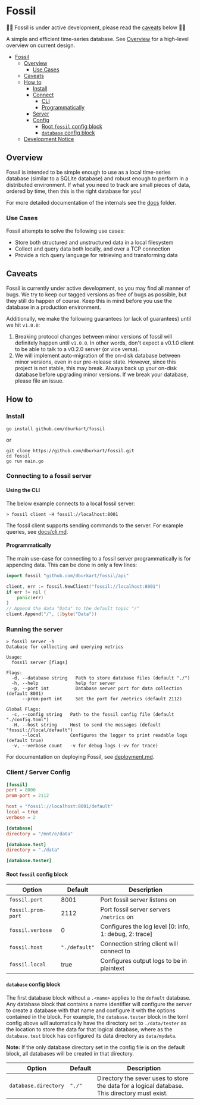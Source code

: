 # Fossil

🚨🐞 Fossil is under active development, please read the [caveats](#caveats) below 🐞🚨

A simple and efficient time-series database. See [Overview](./docs/overview.md) for a high-level overview on current design.

- [Fossil](#fossil)
  - [Overview](#overview)
    - [Use Cases](#use-cases)
  - [Caveats](#caveats)
  - [How to](#how-to)
    - [Install](#install)
    - [Connect](#connecting-to-a-fossil-server)
      - [CLI](#using-the-cli)
      - [Programmatically](#programmatically)
    - [Server](#running-the-server)
    - [Config](#config)
      - [Root `fossil` config block](#root-fossil-config-block)
      - [`database` config block](#database-config-block)
  - [Development Notice](#development-notice)


## Overview

Fossil is intended to be simple enough to use as a local time-series database (similar to a SQLite database) and robust
enough to perform in a distributed environment. If what you need to track are small pieces of data, ordered by time, then
this is the right database for you!

For more detailed documentation of the internals see the [docs](/docs) folder.

### Use Cases

Fossil attempts to solve the following use cases:

- Store both structured and unstructured data in a local filesystem
- Collect and query data both locally, and over a TCP connection
- Provide a rich query language for retrieving and transforming data

## Caveats

Fossil is currently under active development, so you may find all manner of bugs. We try to keep our tagged versions
as free of bugs as possible, but they still do happen of course. Keep this in mind before you use the database in a
production environment.

Additionally, we make the following guarantees (or lack of guarantees) until we hit `v1.0.0`:

1. Breaking protocol changes between minor versions of fossil will definitely happen until `v1.0.0`. In other
   words, don't expect a v0.1.0 client to be able to talk to a v0.2.0 server (or vice versa).
2. We will implement auto-migration of the on-disk database between minor versions, even in our pre-release state. 
   However, since this project is not stable, this may break. Always back up your on-disk database before upgrading
   minor versions. If we break your database, please file an issue.

## How to

### Install
```shell
go install github.com/dburkart/fossil
```
or
```shell
git clone https://github.com/dburkart/fossil.git
cd fossil
go run main.go
```

### Connecting to a fossil server

#### Using the CLI

The below example connects to a local fossil server:

```shell
> fossil client -H fossil://localhost:8001
```

The fossil client supports sending commands to the server. For example queries, see [docs/cli.md](./docs/cli.md).

#### Programmatically

The main use-case for connecting to a fossil server programmatically is for appending data. This can
be done in only a few lines:

```go
import fossil "github.com/dburkart/fossil/api"

client, err := fossil.NewClient("fossil://localhost:8001")
if err != nil {
	panic(err)
}
// Append the data "Data" to the default topic "/"
client.Append("/", []byte("Data"))
```

### Running the server

```shell
> fossil server -h
Database for collecting and querying metrics

Usage:
  fossil server [flags]

Flags:
  -d, --database string   Path to store database files (default "./")
  -h, --help              help for server
  -p, --port int          Database server port for data collection (default 8001)
      --prom-port int     Set the port for /metrics (default 2112)

Global Flags:
  -c, --config string   Path to the fossil config file (default "./config.toml")
  -H, --host string     Host to send the messages (default "fossil://local/default")
      --local           Configures the logger to print readable logs (default true)
  -v, --verbose count   -v for debug logs (-vv for trace)
```

For documentation on deploying Fossil, see [deployment.md](./docs/deployment.md).

### Client / Server Config

```toml
[fossil]
port = 8000
prom-port = 2112

host = "fossil://localhost:8001/default"
local = true
verbose = 2

[database]
directory = "/mnt/e/data"

[database.test]
directory = "./data"

[database.tester]
```

#### Root `fossil` config block
| Option             | Default       | Description                                            |
| ------------------ |---------------| ------------------------------------------------------ |
| `fossil.port`      | 8001          | Port fossil server listens on                          |
| `fossil.prom-port` | 2112          | Port fossil server servers `/metrics` on               |
| `fossil.verbose`   | 0             | Configures the log level [0: info, 1: debug, 2: trace] |
| `fossil.host`      | `"./default"` | Connection string client will connect to               |
| `fossil.local`     | true          | Configures output logs to be in plaintext              |

####  `database` config block
The first database block without a `.<name>` applies to the `default` database. 
Any database block that contains a name identifier will configure the server 
to create a database with that name and configure it with the options contained
in the block. For example, the `database.tester` block in the toml config above
will automatically have the directory set to `./data/tester` as the location to
store the data for that logical database, where as the `database.test` block
has configured its data directory as `data/mydata`.

**Note:** If the only database directory set in the config file is on the default block, all databases will be created in that directory.

| Option               | Default | Description                                                                                   |
| -------------------- | ------- | --------------------------------------------------------------------------------------------- |
| `database.directory` | `"./"`  | Directory the sever uses to store the data for a logical database. This directory must exist. |
